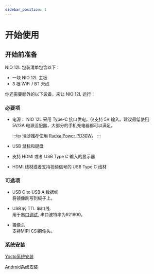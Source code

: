 ```yaml
---
sidebar_position: 1
---
```


# 开始使用

## 开始前准备

NIO 12L 包装清单包含以下：

- 一块 NIO 12L 主板
- 3 根 WiFi / BT 天线

你还需要额外的以下设备，来让 NIO 12L 运行：

### 必要项

- 电源：
  NIO 12L 采用 Type-C 接口供电，仅支持 5V 输入。建议最低使用 5V/3A 电源适配器，大部分的手机充电器都可以满足。

  :::tip
  瑞莎推荐使用 [Radxa Power PD30W](/accessories/pd_30w)。
  :::

- USB 鼠标和键盘

- 支持 HDMI 或者 USB Type C 输入的显示器

- HDMI 线材或者支持视频信号的 USB Type C 线材

### 可选项

- USB C to USB A 数据线  
  将镜像刷写到板子上。

- USB 转 TTL 串口线:  
  用于[串口调试](/general-tutorial/serial), 串口波特率为921600。

- 摄像头  
  支持MIPI CSI摄像头。

### 系统安装

[Yocto系统安装](/nio/nio12l/install-yocto-system)

[Android系统安装](/nio/nio12l/android/install-android-system)
